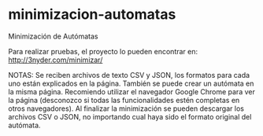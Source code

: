 minimizacion-automatas
======================

Minimización de Autómatas

Para realizar pruebas, el proyecto lo pueden encontrar en: http://3nyder.com/minimizar/

NOTAS:
Se reciben archivos de texto CSV y JSON, los formatos para cada uno están explicados en la página.
También se puede crear un autómata en la misma página.
Recomiendo utilizar el navegador Google Chrome para ver la página (desconozco si todas las funcionalidades estén completas en otros navegadores).
Al finalizar la minimización se pueden descargar los archivos CSV o JSON, no importando cual haya sido el formato original del autómata.